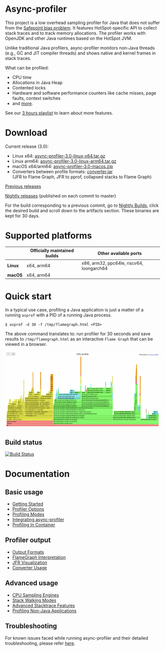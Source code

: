 # Async-profiler

This project is a low overhead sampling profiler for Java
that does not suffer from the [Safepoint bias problem](http://psy-lob-saw.blogspot.ru/2016/02/why-most-sampling-java-profilers-are.html).
It features HotSpot-specific API to collect stack traces
and to track memory allocations. The profiler works with
OpenJDK and other Java runtimes based on the HotSpot JVM.

Unlike traditional Java profilers, async-profiler monitors non-Java threads
(e.g., GC and JIT compiler threads) and shows native and kernel frames in stack traces.

What can be profiled:

- CPU time
- Allocations in Java Heap
- Contented locks
- Hardware and software performance counters like cache misses, page faults, context switches
- and [more](docs/ProfilingModes.md).

See our [3 hours playlist](https://www.youtube.com/playlist?list=PLNCLTEx3B8h4Yo_WvKWdLvI9mj1XpTKBr)
to learn about more features.

# Download

Current release (3.0):

- Linux x64: [async-profiler-3.0-linux-x64.tar.gz](https://github.com/async-profiler/async-profiler/releases/download/v3.0/async-profiler-3.0-linux-x64.tar.gz)
- Linux arm64: [async-profiler-3.0-linux-arm64.tar.gz](https://github.com/async-profiler/async-profiler/releases/download/v3.0/async-profiler-3.0-linux-arm64.tar.gz)
- macOS x64/arm64: [async-profiler-3.0-macos.zip](https://github.com/async-profiler/async-profiler/releases/download/v3.0/async-profiler-3.0-macos.zip)
- Converters between profile formats: [converter.jar](https://github.com/async-profiler/async-profiler/releases/download/v3.0/converter.jar)  
  (JFR to Flame Graph, JFR to pprof, collapsed stacks to Flame Graph)

[Previous releases](https://github.com/async-profiler/async-profiler/releases)

[Nightly releases](https://github.com/async-profiler/async-profiler/releases/tag/nightly) (published on each commit to master)

For the build corresponding to a previous commit, go to
[Nightly Builds](https://github.com/async-profiler/async-profiler/actions/workflows/test-and-publish-nightly.yml),
click the desired build and scroll down to the artifacts section. These binaries are kept for 30 days.

# Supported platforms

|           | Officially maintained builds | Other available ports                     |
|-----------|------------------------------|-------------------------------------------|
| **Linux** | x64, arm64                   | x86, arm32, ppc64le, riscv64, loongarch64 |
| **macOS** | x64, arm64                   |                                           |

# Quick start

In a typical use case, profiling a Java application is just a matter of a running `asprof` with a PID of a
running Java process.
```
$ asprof -d 30 -f /tmp/flamegraph.html <PID>
```
The above command translates to: run profiler for 30 seconds and save results to `/tmp/flamegraph.html`
as an interactive `Flame Graph` that can be viewed in a browser.

[![FlameGraph](https://github.com/async-profiler/async-profiler/blob/master/.assets/images/flamegraph.png)](https://htmlpreview.github.io/?https://github.com/async-profiler/async-profiler/blob/master/.assets/html/flamegraph.html)

## Build status

[![Build Status](https://github.com/async-profiler/async-profiler/actions/workflows/test-and-publish-nightly.yml/badge.svg?branch=master)](https://github.com/async-profiler/async-profiler/actions/workflows/test-and-publish-nightly.yml)

# Documentation

## Basic usage

* [Getting Started](docs/GettingStarted.md)
* [Profiler Options](docs/ProfilerOptions.md)
* [Profiling Modes](docs/ProfilingModes.md)
* [Integrating async-profiler](docs/IntegratingAsyncProfiler.md)
* [Profiling In Container](docs/ProfilingInContainer.md)

## Profiler output

* [Output Formats](docs/OutputFormats.md)
* [FlameGraph Interpretation](docs/FlamegraphInterpretation.md)
* [JFR Visualization](docs/JfrVisualization.md)
* [Converter Usage](docs/ConverterUsage.md)

## Advanced usage

* [CPU Sampling Engines](docs/CpuSamplingEngines.md)
* [Stack Walking Modes](docs/StackWalkingModes.md)
* [Advanced Stacktrace Features](docs/AdvancedStacktraceFeatures.md)
* [Profiling Non-Java Applications](docs/ProfilingNonJavaApplications.md)

## Troubleshooting

For known issues faced while running async-profiler and their detailed troubleshooting,
please refer [here](docs/Troubleshooting.md).
